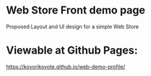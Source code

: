 # Web Store Front demo page
Proposed Layout and UI design for a simple Web Store
# Viewable at Github Pages:
https://koyorikoyote.github.io/web-demo-profile/
